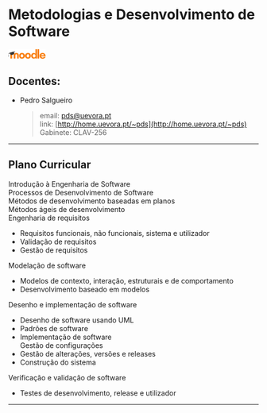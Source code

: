 
# Metodologias e Desenvolvimento de Software
[ <img width="75px" src="https://github.com/GBarradas/GBarradas/blob/main/img/moodle.png?raw=true">](https://www.moodle.uevora.pt/2021/course/view.php?id=000)
## Docentes:

- Pedro Salgueiro
  > email: [pds@uevora.pt](pds@uevora.pt)   
    link: [http://home.uevora.pt/~pds](http://home.uevora.pt/~pds)   
    Gabinete: CLAV-256

--- 
## Plano Curricular
 Introdução à Engenharia de Software  
 Processos de Desenvolvimento de Software  
 Métodos de desenvolvimento baseadas em planos  
 Métodos ágeis de desenvolvimento  
 Engenharia de requisitos  
- Requisitos funcionais, não funcionais, sistema e utilizador  
- Validação de requisitos  
- Gestão de requisitos  

Modelação de software
- Modelos de contexto, interação, estruturais e de comportamento
- Desenvolvimento baseado em modelos

 Desenho e implementação de software 
- Desenho de software usando UML  
- Padrões de software  
- Implementação de software  
 Gestão de configurações  
- Gestão de alterações, versões e releases  
- Construção do sistema  

Verificação e validação de software  
- Testes de desenvolvimento, release e utilizador  

---  

 <style>
     .red{
         color: red;
     }
    .markdown-body blockquote {
        background:rgb(140 143 147 / 17%);
        padding: 0 1em;
        padding: 0 1em;
        color: #000000;
        border-left: 0.25em solid #007fff;
    }   
 </style>
 <link rel="icon" href="../uevora.png">
